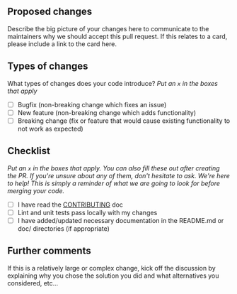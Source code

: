 ## Proposed changes

Describe the big picture of your changes here to communicate to the maintainers why we should accept this pull request. If this relates to a card, please include a link to the card here.

## Types of changes

What types of changes does your code introduce?
_Put an `x` in the boxes that apply_

- [ ] Bugfix (non-breaking change which fixes an issue)
- [ ] New feature (non-breaking change which adds functionality)
- [ ] Breaking change (fix or feature that would cause existing functionality to not work as expected)

## Checklist

_Put an `x` in the boxes that apply. You can also fill these out after creating the PR. If you're unsure about any of them, don't hesitate to ask. We're here to help! This is simply a reminder of what we are going to look for before merging your code._

- [ ] I have read the [CONTRIBUTING](https://github.com/linkorb/.github/blob/master/CONTRIBUTING.md) doc
- [ ] Lint and unit tests pass locally with my changes
- [ ] I have added/updated necessary documentation in the README.md or doc/ directories (if appropriate)

## Further comments

If this is a relatively large or complex change, kick off the discussion by explaining why you chose the solution you did and what alternatives you considered, etc...

